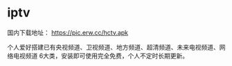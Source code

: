 # iptv

国内下载地址： https://pic.erw.cc/hctv.apk

个人爱好搭建已有央视频道、卫视频道、地方频道、超清频道、未来电视频道、网络电视频道 6大类，安装即可使用完全免费，个人不定时长期更新。
